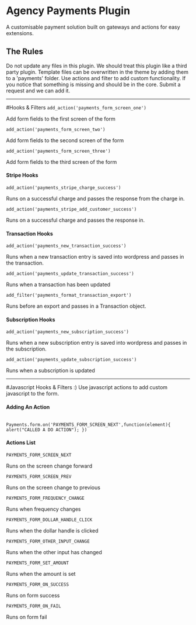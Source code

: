 # Agency Payments Plugin
A customisable payment solution built on gateways and actions for easy extensions.


## The Rules
Do not update any files in this plugin. We should treat this plugin like a third party plugin. Template files can be overwritten in the theme by adding them to a 'payments' folder. Use actions and filter to add custom functionality. If you notice that something is missing and should be in the core. Submit a request and we can add it.

------

#Hooks & Filters
`add_action('payments_form_screen_one')`

Add form fields to the first screen of the form


`add_action('payments_form_screen_two')`

Add form fields to the second screen of the form


`add_action('payments_form_screen_three')`

Add form fields to the third screen of the form


#### Stripe Hooks

`add_action('payments_stripe_charge_success')`

Runs on a successful charge and passes the response from the charge in.


`add_action('payments_stripe_add_customer_success')`

Runs on a successful charge and passes the response in.


#### Transaction Hooks
`add_action('payments_new_transaction_success')`

Runs when a new transaction entry is saved into wordpress and passes in the transaction.

`add_action('payments_update_transaction_success')`

Runs when a transaction has been updated

`add_filter('payments_format_transaction_export')`

Runs before an export and passes in a Transaction object.



#### Subscription Hooks
`add_action('payments_new_subscription_success')`

Runs when a new subscription entry is saved into wordpress and passes in the subscription.

`add_action('payments_update_subscription_success')`

Runs when a subscription is updated

------

#Javascript Hooks & Filters :)
Use javascript actions to add custom javascript to the form.

#### Adding An Action
```

Payments.form.on('PAYMENTS_FORM_SCREEN_NEXT',function(element){ alert("CALLED A DO ACTION"); })

```

#### Actions List

`PAYMENTS_FORM_SCREEN_NEXT` 

Runs on the screen change forward


`PAYMENTS_FORM_SCREEN_PREV` 

Runs on the screen change to previous


`PAYMENTS_FORM_FREQUENCY_CHANGE`

Runs when frequency changes


`PAYMENTS_FORM_DOLLAR_HANDLE_CLICK`

Runs when the dollar handle is clicked



`PAYMENTS_FORM_OTHER_INPUT_CHANGE`

Runs when the other input has changed


`PAYMENTS_FORM_SET_AMOUNT`

Runs when the amount is set


`PAYMENTS_FORM_ON_SUCCESS`

Runs on form success

`PAYMENTS_FORM_ON_FAIL`

Runs on form fail





